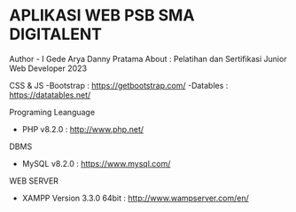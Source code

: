 # APLIKASI WEB PSB SMA DIGITALENT

Author - I Gede Arya Danny Pratama
About : Pelatihan dan Sertifikasi Junior Web Developer 2023

CSS & JS
-Bootstrap : https://getbootstrap.com/
-Datables : https://datatables.net/

Programing Leanguage

- PHP v8.2.0 : http://www.php.net/

DBMS

- MySQL v8.2.0 : https://www.mysql.com/

WEB SERVER

- XAMPP Version 3.3.0 64bit : http://www.wampserver.com/en/
